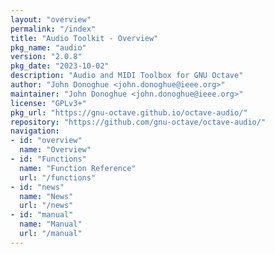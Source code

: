 ```yaml
---
layout: "overview"
permalink: "/index"
title: "Audio Toolkit - Overview"
pkg_name: "audio"
version: "2.0.8"
pkg_date: "2023-10-02"
description: "Audio and MIDI Toolbox for GNU Octave"
author: "John Donoghue <john.donoghue@ieee.org>"
maintainer: "John Donoghue <john.donoghue@ieee.org>"
license: "GPLv3+"
pkg_url: "https://gnu-octave.github.io/octave-audio/"
repository: "https://github.com/gnu-octave/octave-audio/"
navigation:
- id: "overview"
  name: "Overview"
- id: "Functions"
  name: "Function Reference"
  url: "/functions"
- id: "news"
  name: "News"
  url: "/news"
- id: "manual"
  name: "Manual"
  url: "/manual"
---
```

